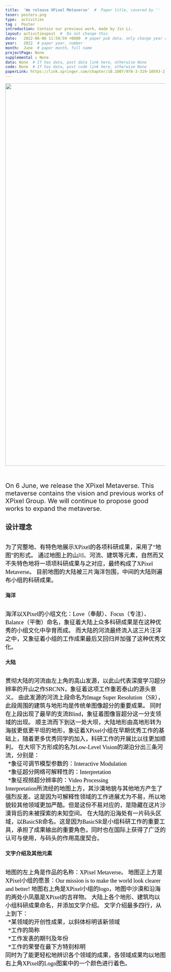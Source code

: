 ```yaml
---
title:  'We release XPixel Metaverse'  #  Paper title, covered by ''
teser: posters.png
type:  activities
tag :  Poster
introduction: Contain our previous work, made by Jin Li.
layout: activitiespost  #  Do not change this
date:   2022-06-06 11:59:59 +0800  # paper pub data, only change year and month according to this format
year:   2022  # paper year, number
month:  June  # paper month, full name
projectPage: None
supplemental : None
data: None  # If has data, post data link here, otherwise None
code: None  # If has data, post code link here, otherwise None
paperLink: https://link.springer.com/chapter/10.1007/978-3-319-10593-2_13  # post paper pdf link here
---
```


<center><img src="http://xpixel.group/images/activities/poster.jpg" width = "1200" height = "auto"/></center>

&nbsp;
&nbsp;
<center>
<p style="font-size:20px;width:100%;text-align:left" >
On 6 June, we release the XPixel Metaverse. This metaverse contains the vision and previous works of XPixel Group. We will continue to propose good works to expand the metaverse.

</p>
</center>

## 设计理念
<br/>
<font face="黑体" color="#000000" size="4">为了完整地、有特色地展示XPixel的各项科研成果，采用了“地图”的形式。 通过地图上的山川、河流、建筑等元素，自然而又不失特色地将一项项科研成果与之对应，最终构成了XPixel Metaverse。 目前地图的大陆被三片海洋包围，中间的大陆则遍布小组的科研成果。</font>
<br/>

### 海洋
<br/>
<font face="黑体" color="#000000" size="4">海洋以XPixel的小组文化：Love（奉献）、Focus（专注）、Balance（平衡）命名，象征着大陆上众多科研成果是在这种优秀的小组文化中孕育而成。 而大陆的河流最终流入这三片汪洋之中，又象征着小组的工作成果最后又回归并加强了这种优秀文化。</font>
<br/>

### 大陆
<br/>
<font face="黑体" color="#000000" size="4">
贯彻大陆的河流由左上角的高山发源，以此山代表深度学习超分辨率的开山之作SRCNN，象征着这项工作重若泰山的源头意义。 由此发源的河流上段命名为Image Super Resolution（SR），此段周围的建筑与地形均是传统单图像超分的重要成果。 同时在上段出现了最早的支流Blind，象征着图像盲超分这一分支领域的出现。
顺主流而下到达一处大坝，大陆地形由高地形转为海拔更低更平坦的地形，象征着XPixel小组在早期优秀工作的基础上，随着更多优秀同学的加入，科研工作的开展比以往更加顺利。 在大坝下方形成的名为Low-Level Vision的湖泊分出三条河流，分别是：<br/>
   &nbsp;&nbsp;*象征可调节模型参数的：Interactive Modulation<br/>
   &nbsp;&nbsp;*象征超分网络可解释性的：Interpretation<br/>
   &nbsp;&nbsp;*象征视频超分辨率的：Video Processing<br/>
Interpretation所流经的地图上方，其沙漠地貌与其他地方产生了强烈反差。这是因为可解释性领域的工作进展尤为不易，所以地貌较其他领域更加严酷。但是这份不易对应的，是隐藏在这片沙漠背后的未被探索的未知空间。
在大陆的沿海处有一片码头区域，以BasicSR命名。这是因为BasicSR是小组科研工作的重要工具，承担了成果输出的重要角色，同时也在国际上获得了广泛的认可与使用，与码头的作用高度契合。
</font>
<br/>

### 文字介绍及其他元素
<br/>
<font face="黑体" color="#000000" size="4">
地图的左上角是作品的名称：XPixel Metaverse。 地图正上方是XPixel小组的愿景：Our mission is to make the world look clearer and better! 地图右上角是XPixel小组的logo，地图中沙漠和沿海的两处小凤凰是XPixel的吉祥物。
大陆上各个地形、建筑均以小组科研成果命名，并添加文字介绍。 文字介绍最多四行，从上到下：<br/>
   &nbsp;&nbsp;*某领域的开创性成果，以斜体标明该新领域<br/>
   &nbsp;&nbsp;*工作的简称<br/>
   &nbsp;&nbsp;*工作发表的期刊及年份<br/>
   &nbsp;&nbsp;*工作的荣誉在最下方特别标明<br/>
同时为了能更轻松地辨识各个领域的成果，各领域成果均以地图右上角XPixel的Logo图案中的一个颜色进行着色。
</font>



